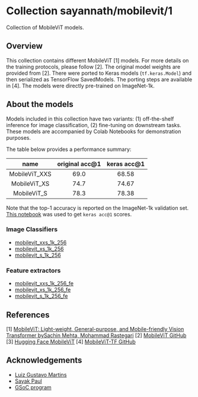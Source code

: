 # Collection sayannath/mobilevit/1

Collection of MobileViT models.

<!-- dataset: imagenet-ilsvrc-2012-cls -->
<!-- task: image-classification -->

## Overview

This collection contains different MobileViT [1] models. For more details on the training protocols,
please follow [2]. The original model weights are provided from [2]. There were ported to Keras models
(`tf.keras.Model`) and then serialized as TensorFlow SavedModels. The porting steps are available in [4].
The models were directly pre-trained on ImageNet-1k. 

## About the models

Models included in this collection have two variants: (1) off-the-shelf inference for image
classification, (2) fine-tuning on downstream tasks. These models are accompanied by
Colab Notebooks for demonstration purposes. 

The table below provides a performance summary:

|      name     | original acc@1 | keras acc@1 |
|:-------------:|:--------------:|:-----------:|
| MobileViT_XXS |      69.0      |    68.58    |
|  MobileViT_XS |      74.7      |    74.67    |
|  MobileViT_S  |      78.3      |    78.38    |

Note that the top-1 accuracy is reported on the ImageNet-1k validation set. [This notebook](https://github.com/sayannath/MobileViT-GSoC/blob/main/imagenet_1k_eval/eval.ipynb) was used to get `keras acc@1` scores.

### Image Classifiers

* [mobilevit_xxs_1k_256](https://tfhub.dev/sayannath/mobilevit_xxs_1k_256/1)
* [mobilevit_xs_1k_256](https://tfhub.dev/sayannath/mobilevit_xs_1k_256/1)
* [mobilevit_s_1k_256](https://tfhub.dev/sayannath/mobilevit_s_1k_256/1)

### Feature extractors

* [mobilevit_xxs_1k_256_fe](https://tfhub.dev/sayannath/mobilevit_xxs_1k_256_fe/1)
* [mobilevit_xs_1k_256_fe](https://tfhub.dev/sayannath/mobilevit_xs_1k_256_fe/1)
* [mobilevit_s_1k_256_fe](https://tfhub.dev/sayannath/mobilevit_s_1k_256_fe/1)

## References

[1] [MobileViT: Light-weight, General-purpose, and Mobile-friendly Vision Transformer bySachin Mehta, Mohammad Rastegari](https://arxiv.org/abs/2110.02178)
[2] [MobileViT GitHub](https://github.com/apple/ml-cvnets)
[3] [Hugging Face MobileViT](https://huggingface.co/docs/transformers/v4.22.2/en/model_doc/mobilevit#mobilevit)
[4] [MobileViT-TF GitHub](https://github.com/sayannath/MobileViT-GSoC)

## Acknowledgements

* [Luiz Gustavo Martins](https://twitter.com/gusthema)
* [Sayak Paul](https://github.com/RisingSayak) 
* [GSoC program](https://summerofcode.withgoogle.com)